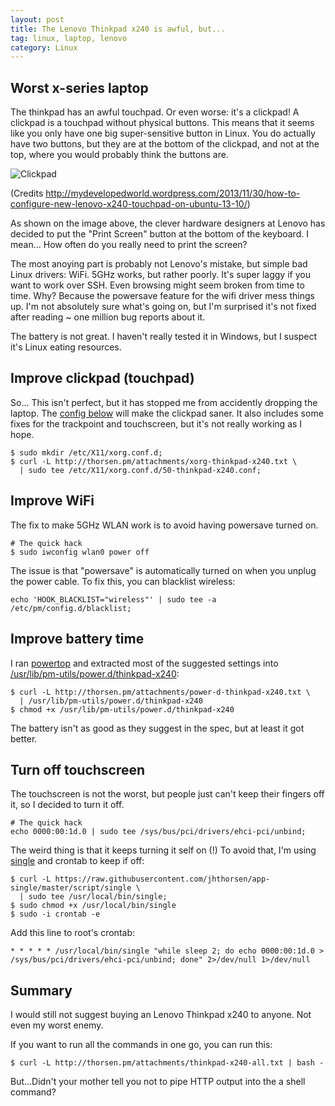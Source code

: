 ```yaml
---
layout: post
title: The Lenovo Thinkpad x240 is awful, but...
tag: linux, laptop, lenovo
category: Linux
---
```


## Worst x-series laptop

The thinkpad has an awful touchpad. Or even worse: it's a clickpad! A
clickpad is a touchpad without physical buttons. This means that it seems like
you only have one big super-sensitive button in Linux. You do actually have
two buttons, but they are at the bottom of the clickpad, and not at the top,
where you would probably think the buttons are.

![Clickpad](http://mydevelopedworld.files.wordpress.com/2013/11/clickpad-lenovo-x240.jpg)

(Credits
http://mydevelopedworld.wordpress.com/2013/11/30/how-to-configure-new-lenovo-x240-touchpad-on-ubuntu-13-10/)

As shown on the image above, the clever hardware designers at Lenovo has
decided to put the "Print Screen" button at the bottom of the keyboard. I
mean... How often do you really need to print the screen?

The most anoying part is probably not Lenovo's mistake, but simple bad Linux
drivers: WiFi. 5GHz works, but rather poorly. It's super laggy if you want to
work over SSH. Even browsing might seem broken from time to time. Why? Because
the powersave feature for the wifi driver mess things up. I'm not absolutely
sure what's going on, but I'm surprised it's not fixed after reading ~ one
million bug reports about it.

The battery is not great. I haven't really tested it in Windows, but I suspect
it's Linux eating resources.

## Improve clickpad (touchpad)

So... This isn't perfect, but it has stopped me from accidently dropping the
laptop. The [config below](http://thorsen.pm/attachments/xorg-thinkpad-x240.txt)
will make the clickpad saner. It also includes some fixes for the trackpoint
and touchscreen, but it's not really working as I hope.

    $ sudo mkdir /etc/X11/xorg.conf.d;
    $ curl -L http://thorsen.pm/attachments/xorg-thinkpad-x240.txt \
      | sudo tee /etc/X11/xorg.conf.d/50-thinkpad-x240.conf;

## Improve WiFi

The fix to make 5GHz WLAN work is to avoid having powersave turned on.

    # The quick hack
    $ sudo iwconfig wlan0 power off

The issue is that "powersave" is automatically turned on when you unplug the
power cable. To fix this, you can blacklist wireless:

    echo 'HOOK_BLACKLIST="wireless"' | sudo tee -a /etc/pm/config.d/blacklist;

## Improve battery time

I ran [powertop](https://01.org/powertop) and extracted most of the suggested
settings into
[/usr/lib/pm-utils/power.d/thinkpad-x240](http://thorsen.pm/attachments/power-d-thinkpad-x240.txt):

    $ curl -L http://thorsen.pm/attachments/power-d-thinkpad-x240.txt \
      | /usr/lib/pm-utils/power.d/thinkpad-x240
    $ chmod +x /usr/lib/pm-utils/power.d/thinkpad-x240

The battery isn't as good as they suggest in the spec, but at least it got
better.

## Turn off touchscreen

The touchscreen is not the worst, but people just can't keep their fingers off
it, so I decided to turn it off.

    # The quick hack
    echo 0000:00:1d.0 | sudo tee /sys/bus/pci/drivers/ehci-pci/unbind;

The weird thing is that it keeps turning it self on (!) To avoid that, I'm
using [single](https://raw.githubusercontent.com/jhthorsen/app-single/master/script/single)
and crontab to keep if off:

    $ curl -L https://raw.githubusercontent.com/jhthorsen/app-single/master/script/single \
      | sudo tee /usr/local/bin/single;
    $ sudo chmod +x /usr/local/bin/single
    $ sudo -i crontab -e

Add this line to root's crontab:

    * * * * * /usr/local/bin/single "while sleep 2; do echo 0000:00:1d.0 > /sys/bus/pci/drivers/ehci-pci/unbind; done" 2>/dev/null 1>/dev/null

## Summary

I would still not suggest buying an Lenovo Thinkpad x240 to anyone. Not even
my worst enemy.

If you want to run all the commands in one go, you can run this:

    $ curl -L http://thorsen.pm/attachments/thinkpad-x240-all.txt | bash -

But...Didn't your mother tell you not to pipe HTTP output into the a shell
command?
